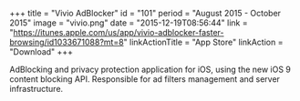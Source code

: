 +++
title = "Vivio AdBlocker"
id = "101"
period = "August 2015 - October 2015"
image = "vivio.png"
date = "2015-12-19T08:56:44"
link = "https://itunes.apple.com/us/app/vivio-adblocker-faster-browsing/id1033671088?mt=8"
linkActionTitle = "App Store"
linkAction = "Download"
+++

AdBlocking and privacy protection application for iOS, using the new iOS 9 content blocking API. Responsible for ad filters management and server infrastructure.
